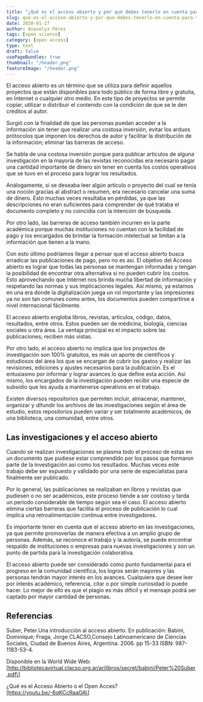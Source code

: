 ```yaml
---
title: "¿Qué es el acceso abierto y por qué debes tenerlo en cuenta para tus investigaciones?"
slug: que-es-el-acceso-abierto-y-por-que-debes-tenerlo-en-cuenta-para-tus-investigaciones
date: 2020-01-27
author: Anavelyz Pérez
tags: [open science]
category: [open access]
type: text
draft: false
usePageBundles: true
thumbnail: "/header.png"
featureImage: "/header.png"
---
```



<!-- # ¿Qué es el acceso abierto y por qué debes tenerlo en cuenta para tus investigaciones? -->
<!-- **Por Anavelyz Pérez** -->



El acceso abierto es un término que se utiliza para definir aquellos proyectos
que están disponibles para todo público de forma libre y gratuita, en Internet o
cualquier otro medio. En este tipo de proyectos se permite copiar, utilizar o
distribuir el contenido con la condición de que se le den créditos al autor.

<!-- TEASER_END -->

Surgió con la finalidad de que las personas puedan acceder a la información sin
tener que realizar una costosa inversión, evitar los arduos prótocolos que
imponen los derechos de autor y facilitar la distribución de la información;
eliminar las barreras de acceso.

Se habla de una costosa inversión porque para publicar artículos de alguna
investigación en la mayoría de las revistas reconocidas era necesario pagar una
cantidad importante de dinero sin tener en cuenta los costos operativos que se
tuvo en el proceso para lograr los resultados.

Análogamente, si se deseaba leer algún artículo o proyecto del cual se tenía una
noción gracias al abstract o resumen, era necesario cancelar una suma de dinero.
Esto muchas veces resultaba en pérdidas, ya que las descripciones no eran
suficientes para comprender de qué trataba el documento completo y no coincidía
con la intención de búsqueda.

Por otro lado, las barreras de acceso también incurren en la parte académica
porque muchas instituciones no cuentan con la facilidad de pago y los encargados
de brindar la formación intelectual se limitan a la información que tienen a la
mano.

Con esto último podríamos llegar a pensar que el acceso abierto busca erradicar
las publicaciones de pago, pero no es así. El objetivo del Acceso abierto es
lograr que todas las personas se mantengan informadas y tengan la posibilidad de
encontrar otra alternativa si no pueden cubrir los costos. Esto aprovechando que
Internet nos brinda mucha libertad de información y respetando las normas y sus
implicaciones legales. Así mismo, ya estamos en una era donde la digitalización
juega un rol importante y las impresiones ya no son tan comunes como antes, los
documentos pueden compartirse a nivel internacional fácilmente.

El acceso abierto engloba libros, revistas, artículos, código, datos,
resultados, entre otros. Estos pueden ser de médicina, biología, ciencias
sociales u otra área. La ventaja principal es el impacto sobre las
publicaciones; reciben más vistas.

Por otro lado, el acceso abierto no implica que los proyectos de investigación
son 100% gratuitos, es más un aporte de científicos y estudiosos del área los
que se encargan de cubrir los gastos y realizar las revisiones, ediciones y
ajustes necesarios para la publicación. Es el entusiasmo por informar y lograr
avances lo que define esta acción. Así mismo, los encargados de la investigación
pueden recibir una especie de subsidio que les ayuda a mantenerse operativos en
el trabajo.

Existen diversos repositorios que permiten incluir, almacenar, mantener,
organizar y difundir los archivos de las investigaciones según el área de
estudio, estos repositorios pueden variar y ser totalmente académicos, de una
biblioteca, una comunidad, entre otros.

## Las investigaciones y el acceso abierto

Cuando se realizan investigaciones se plasma todo el proceso de estas en un
documento que pudiese estar comprendido por los pasos que formaron parte de la
investigación así como los resultados. Muchas veces este trabajo debe ser
expuesto y válidado por una serie de especialistas para finalmente ser
publicado.

Por lo general, las publicaciones se realizaban en libros y revistas que
pudiesen o no ser académicos, este proceso tiende a ser costoso y tarda un
periodo considerable de tiempo según sea el caso. El acceso abierto elimina
ciertas barreras que facilita el proceso de publicación lo cual implica una
retroalimentación continua entre investigadores.

Es importante tener en cuenta que el acceso abierto en las investigaciones, ya
que permite promoverlas de manera efectiva a un amplio grupo de personas. Además,
se reconoce el trabajo y la autoría, se puede encontrar respaldo de
instituciones o empresas para nuevas investigaciones y son un punto de partida
para la investigación colaborativa.

El acceso abierto puede ser considerado como punto fundamental para el progreso
en la comunidad científica, los logros serán mayores y las personas tendrán
mayor interés en los avances. Cualquiera que desee leer por interés académico,
referencia, citar o por simple curiosidad lo puede hacer. Lo mejor de ello es
que el plagio es más difícil y el mensaje podrá ser captado por mayor cantidad
de personas.

## Referencias

Suber, Peter.Una introducción al acceso abierto. En publicación: Babini,
Dominique; Fraga, Jorge CLACSO,Consejo Latinoamericano de Ciencias Sociales,
Ciudad de Buenos Aires, Argentina. 2006. pp 15-33 ISBN: 987-1183-53-4.

Disponible en la World Wide Web:
\[http://bibliotecavirtual.clacso.org.ar/ar/libros/secret/babini/Peter%20Suber.pdf\]

¿Qué es el Acceso Abierto o el Open Acces? \[https://youtu.be/-6qKCcRaaOA\]
